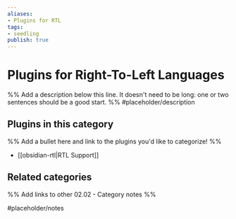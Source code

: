 ```yaml
---
aliases:
- Plugins for RTL
tags: 
- seedling 
publish: true
---
```



# Plugins for Right-To-Left Languages

%% Add a description below this line. It doesn't need to be long: one or two sentences should be a good start. %%
#placeholder/description 

## Plugins in this category

%% Add a bullet here and link to the plugins you'd like to categorize! %%

- [[obsidian-rtl|RTL Support]]

## Related categories

%% Add links to other 02.02 - Category notes %%

#placeholder/notes
